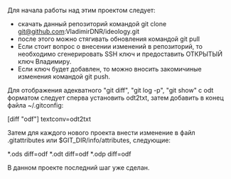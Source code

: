 Для начала работы над этим проектом следует:
- скачать данный репозиторий командой git clone git@github.com:VladimirDNR/ideology.git
- после этого можно стягивать обновления командой git pull
- Если стоит вопрос о внесении изменений в репозиторий, то необходимо сгенерировать SSH ключ и предоставить ОТКРЫТЫЙ ключ Владимиру.
- Если ключ будет добавлен, то можно вносить закомичиные изменения командой git push.

Для отображения адекватного "git diff", "git log -p", "git show" с odt форматом следует сперва установить odt2txt, затем добавить в конец файла ~/.gitconfig:

[diff "odf"]
      textconv=odt2txt

Затем для каждого нового проекта внести изменение в файл .gitattributes или $GIT_DIR/info/attributes, следующие:


*.ods diff=odf
*.odt diff=odf
*.odp diff=odf

В данном проекте последний шаг уже сделан.
